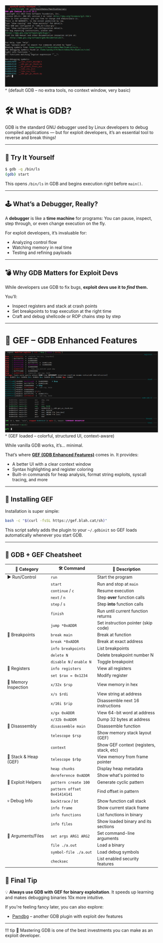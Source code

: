![](gdb.png)
^ (default GDB – no extra tools, no context window, very basic)

# 🛠️ What is GDB?

GDB is the standard GNU debugger used by Linux developers to debug compiled applications — but for exploit developers, it’s an essential tool to reverse and break things!

---

## 🧪 Try It Yourself

```bash
$ gdb -q /bin/ls
(gdb) start
```

This opens `/bin/ls` in GDB and begins execution right before `main()`.

---

## 🕹️ What’s a Debugger, Really?

A **debugger** is like a **time machine** for programs:
You can pause, inspect, step through, or even change execution on the fly.

For exploit developers, it’s invaluable for:

- Analyzing control flow  
- Watching memory in real time  
- Testing and refining payloads  

---

## 💣 Why GDB Matters for Exploit Devs

While developers use GDB to fix bugs, **exploit devs use it to *find* them.**

You’ll:

- Inspect registers and stack at crash points
- Set breakpoints to trap execution at the right time
- Craft and debug shellcode or ROP chains step by step

---

# 💉 GEF – GDB Enhanced Features

![](gef.png)
^ (GEF loaded – colorful, structured UI, context-aware)

While vanilla GDB works, it’s… minimal.

That’s where **[GEF (GDB Enhanced Features)](https://github.com/hugsy/gef)** comes in. It provides:
- A better UI with a clear context window
- Syntax highlighting and register coloring
- Built-in commands for heap analysis, format string exploits, syscall tracing, and more

---

## 🚀 Installing GEF

Installation is super simple:

```bash
bash -c "$(curl -fsSL https://gef.blah.cat/sh)"
```

This script safely adds the plugin to your `~/.gdbinit` so GEF loads automatically whenever you start GDB.

---

## 📓 GDB + GEF Cheatsheet

| 🧭 Category             | 🛠️ Command                          | 🧾 Description                                  |
|------------------------|-------------------------------------|------------------------------------------------|
| ▶️ Run/Control          | `run`                               | Start the program                              |
|                        | `start`                             | Run and stop at `main`                         |
|                        | `continue` / `c`                    | Resume execution                               |
|                        | `next` / `n`                        | Step **over** function calls                   |
|                        | `step` / `s`                        | Step **into** function calls                   |
|                        | `finish`                            | Run until current function returns             |
|                        | `jump *0xADDR`                      | Set instruction pointer (skip code)            |
| 🧨 Breakpoints         | `break main`                        | Break at function                              |
|                        | `break *0xADDR`                     | Break at exact address                         |
|                        | `info breakpoints`                  | List breakpoints                               |
|                        | `delete N`                          | Delete breakpoint number N                     |
|                        | `disable N` / `enable N`            | Toggle breakpoint                              |
| 🧠 Registers           | `info registers`                    | View all registers                             |
|                        | `set $rax = 0x1234`                 | Modify register                                |
| 🧬 Memory Inspection   | `x/32x $rsp`                        | View memory in hex                             |
|                        | `x/s $rdi`                          | View string at address                         |
|                        | `x/16i $rip`                        | Disassemble next 16 instructions               |
|                        | `x/gx 0xADDR`                       | View 64-bit word at address                    |
|                        | `x/32b 0xADDR`                      | Dump 32 bytes at address                       |
| 🧱 Disassembly         | `disassemble main`                  | Disassemble function                           |
|                        | `telescope $rsp`                    | Show memory stack layout (GEF)                 |
|                        | `context`                           | Show GEF context (registers, stack, etc)       |
| 🧩 Stack & Heap (GEF)  | `telescope $rbp`                    | View memory from frame pointer                 |
|                        | `heap chunks`                       | Display heap metadata                          |
|                        | `dereference 0xADDR`                | Show what's pointed to                         |
| 🧪 Exploit Helpers     | `pattern create 100`                | Generate cyclic pattern                        |
|                        | `pattern offset 0x41414141`         | Find offset in pattern                         |
| 💀 Debug Info          | `backtrace` / `bt`                  | Show function call stack                       |
|                        | `info frame`                        | Show current stack frame                       |
|                        | `info functions`                    | List functions in binary                       |
|                        | `info files`                        | Show loaded binary and its sections            |
| 📂 Arguments/Files     | `set args ARG1 ARG2`                | Set command-line arguments                     |
|                        | `file ./a.out`                      | Load a binary                                  |
|                        | `symbol-file ./a.out`               | Load debug symbols                             |
|                        | `checksec`                          | List enabled security features                 |


## 🧭 Final Tip

💡 **Always use GDB with GEF for binary exploitation**. It speeds up learning and makes debugging binaries 10x more intuitive.

If you're feeling fancy later, you can also explore:
- [Pwndbg](https://github.com/pwndbg/pwndbg) – another GDB plugin with exploit dev features

---

!!! tip
	🧠 Mastering GDB is one of the best investments you can make as an exploit developer.
